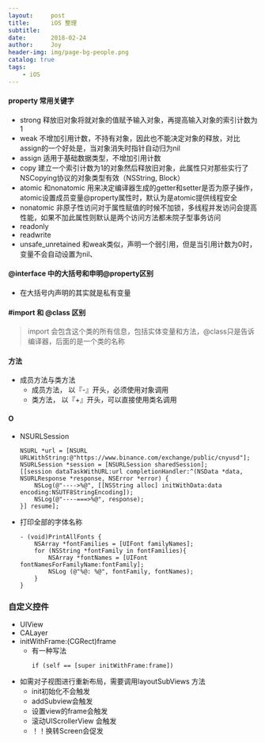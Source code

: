 ```yaml
---
layout:     post
title:      iOS 整理
subtitle:   
date:       2018-02-24
author:     Joy
header-img: img/page-bg-people.png
catalog: true
tags:
    - iOS
---
```


#### property 常用关键字
* strong 	释放旧对象将就对象的值赋予输入对象，再提高输入对象的索引计数为1
* weak 		不增加引用计数，不持有对象，因此也不能决定对象的释放，对比assign的一个好处是，当对象消失时指针自动归为nil
* assign 	适用于基础数据类型，不增加引用计数
* copy 		建立一个索引计数为1的对象然后释放旧对象，此属性只对那些实行了NSCopying协议的对象类型有效（NSString, Block）
* atomic 	和nonatomic 用来决定编译器生成的getter和setter是否为原子操作，atomic设置成员变量@property属性时，默认为是atomic提供线程安全
* nonatomic 非原子性访问对于属性赋值的时候不加锁，多线程并发访问会提高性能，如果不加此属性则默认是两个访问方法都未院子型事务访问
* readonly 	
* readwrite 
* unsafe_unretained 和weak类似，声明一个弱引用，但是当引用计数为0时，变量不会自动设置为nil、

#### @interface 中的大括号和申明@property区别
* 在大括号内声明的其实就是私有变量

#### #import 和 @class 区别
> import 会包含这个类的所有信息，包括实体变量和方法，@class只是告诉编译器，后面的是一个类的名称
#### 方法
* 成员方法与类方法
	* 成员方法， 以『-』开头，必须使用对象调用
	* 类方法， 以『+』开头，可以直接使用类名调用
#### O
* NSURLSession
	```
	NSURL *url = [NSURL URLWithString:@"https://www.binance.com/exchange/public/cnyusd"];
    NSURLSession *session = [NSURLSession sharedSession];
    [[session dataTaskWithURL:url completionHandler:^(NSData *data, NSURLResponse *response, NSError *error) {
        NSLog(@"---->%@", [[NSString alloc] initWithData:data encoding:NSUTF8StringEncoding]);
        NSLog(@"----===>%@", response);
    }] resume];
	```

* 打印全部的字体名称
	```
	- (void)PrintAllFonts {
    	NSArray *fontFamilies = [UIFont familyNames];
    	for (NSString *fontFamily in fontFamilies){
        	NSArray *fontNames = [UIFont fontNamesForFamilyName:fontFamily];
        	NSLog (@"%@: %@", fontFamily, fontNames);
    	}
	}
	```

### 自定义控件
* UIView
 * CALayer
 * initWithFrame:(CGRect)frame
    * 有一种写法
        ```
        if (self == [super initWithFrame:frame])
        ```
 * 如需对子视图进行重新布局，需要调用layoutSubViews 方法
    * init初始化不会触发
    * addSubview会触发
    * 设置view的frame会触发
    * 滚动UIScrollerView 会触发
    * ！！换转Screen会促发